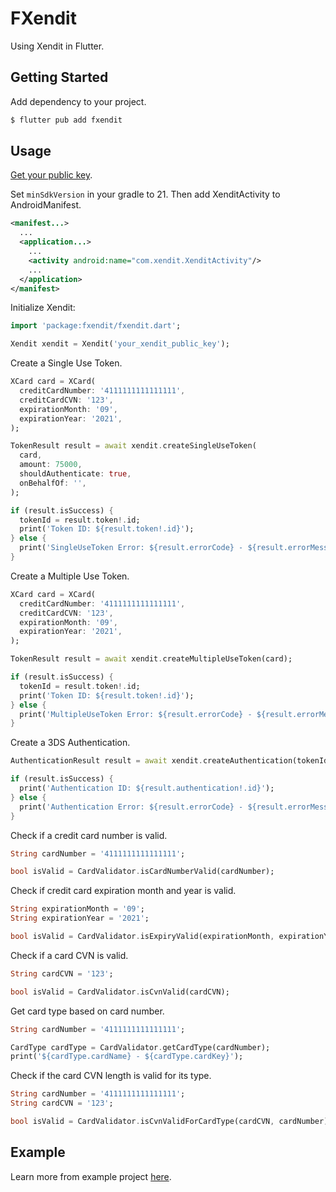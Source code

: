 # FXendit

Using Xendit in Flutter.

## Getting Started

Add dependency to your project.

```bash
$ flutter pub add fxendit
```

## Usage

[Get your public key](https://dashboard.xendit.co/settings/developers#api-keys).

Set `minSdkVersion` in your gradle to 21. Then add XenditActivity to AndroidManifest.

```xml
<manifest...>
  ...
  <application...>
    ...
    <activity android:name="com.xendit.XenditActivity"/>
    ...
  </application>
</manifest>
```

Initialize Xendit:

```dart
import 'package:fxendit/fxendit.dart';
```

```dart
Xendit xendit = Xendit('your_xendit_public_key');
```

Create a Single Use Token.

```dart
XCard card = XCard(
  creditCardNumber: '4111111111111111',
  creditCardCVN: '123',
  expirationMonth: '09',
  expirationYear: '2021',
);

TokenResult result = await xendit.createSingleUseToken(
  card,
  amount: 75000,
  shouldAuthenticate: true,
  onBehalfOf: '',
);

if (result.isSuccess) {
  tokenId = result.token!.id;
  print('Token ID: ${result.token!.id}');
} else {
  print('SingleUseToken Error: ${result.errorCode} - ${result.errorMessage}');
}
```

Create a Multiple Use Token.

```dart
XCard card = XCard(
  creditCardNumber: '4111111111111111',
  creditCardCVN: '123',
  expirationMonth: '09',
  expirationYear: '2021',
);

TokenResult result = await xendit.createMultipleUseToken(card);

if (result.isSuccess) {
  tokenId = result.token!.id;
  print('Token ID: ${result.token!.id}');
} else {
  print('MultipleUseToken Error: ${result.errorCode} - ${result.errorMessage}');
}
```

Create a 3DS Authentication.

```dart
AuthenticationResult result = await xendit.createAuthentication(tokenId, amount: 50000);

if (result.isSuccess) {
  print('Authentication ID: ${result.authentication!.id}');
} else {
  print('Authentication Error: ${result.errorCode} - ${result.errorMessage}');
}
```

Check if a credit card number is valid.

```dart
String cardNumber = '4111111111111111';

bool isValid = CardValidator.isCardNumberValid(cardNumber);
```

Check if credit card expiration month and year is valid.

```dart
String expirationMonth = '09';
String expirationYear = '2021';

bool isValid = CardValidator.isExpiryValid(expirationMonth, expirationYear);
```

Check if a card CVN is valid.

```dart
String cardCVN = '123';

bool isValid = CardValidator.isCvnValid(cardCVN);
```

Get card type based on card number.

```dart
String cardNumber = '4111111111111111';

CardType cardType = CardValidator.getCardType(cardNumber);
print('${cardType.cardName} - ${cardType.cardKey}');
```

Check if the card CVN length is valid for its type.

```dart
String cardNumber = '4111111111111111';
String cardCVN = '123';

bool isValid = CardValidator.isCvnValidForCardType(cardCVN, cardNumber);
```

## Example

Learn more from example project [here](example).
